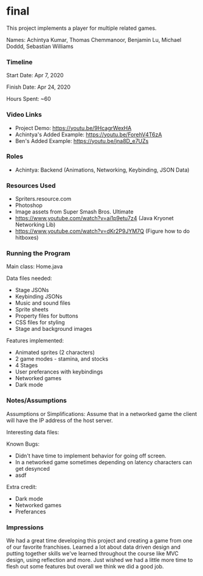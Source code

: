 final
====

This project implements a player for multiple related games.

Names: Achintya Kumar, Thomas Chemmanoor, Benjamin Lu, Michael Doddd, Sebastian Williams


### Timeline

Start Date: Apr 7, 2020

Finish Date: Apr 24, 2020

Hours Spent: ~60

### Video Links

- Project Demo: https://youtu.be/9HcagrWexHA
- Achintya's Added Example: https://youtu.be/ForehV4T6zA
- Ben's Added Example: https://youtu.be/jna8D_e7UZs

### Roles
- Achintya: Backend (Animations, Networking, Keybinding, JSON Data)

### Resources Used

- Spriters.resource.com
- Photoshop
- Image assets from Super Smash Bros. Ultimate
- https://www.youtube.com/watch?v=ai1p9etu7z4 (Java Kryonet Networking Lib)
- https://www.youtube.com/watch?v=dKr2P9JYM7Q (Figure how to do hitboxes)


### Running the Program

Main class: Home.java

Data files needed: 
- Stage JSONs
- Keybinding JSONs
- Music and sound files
- Sprite sheets
- Property files for buttons
- CSS files for styling
- Stage and background images

Features implemented: 
- Animated sprites (2 characters)
- 2 game modes - stamina, and stocks
- 4 Stages
- User preferances with keybindings
- Networked games
- Dark mode

### Notes/Assumptions

Assumptions or Simplifications: Assume that in a networked game the client will
have the IP address of the host server. 

Interesting data files: 

Known Bugs: 
- Didn't have time to implement behavior for going off screen. 
- In a networked game sometimes depending on latency characters can get desynced
- asdf

Extra credit:
- Dark mode
- Networked games
- Preferances

### Impressions

We had a great time developing this project and creating a game from one of our
favorite franchises. Learned a lot about data driven design and putting together skills
we've learned throughout the course like MVC design, using reflection and more. 
Just wished we had a little more time to flesh out some features but overall we think
we did a good job.

